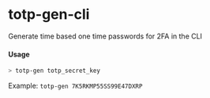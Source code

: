 # totp-gen-cli
Generate time based one time passwords for 2FA in the CLI

#### Usage

```bash
> totp-gen totp_secret_key
```

Example: `totp-gen 7K5RKMP55SS99E47DXRP`
